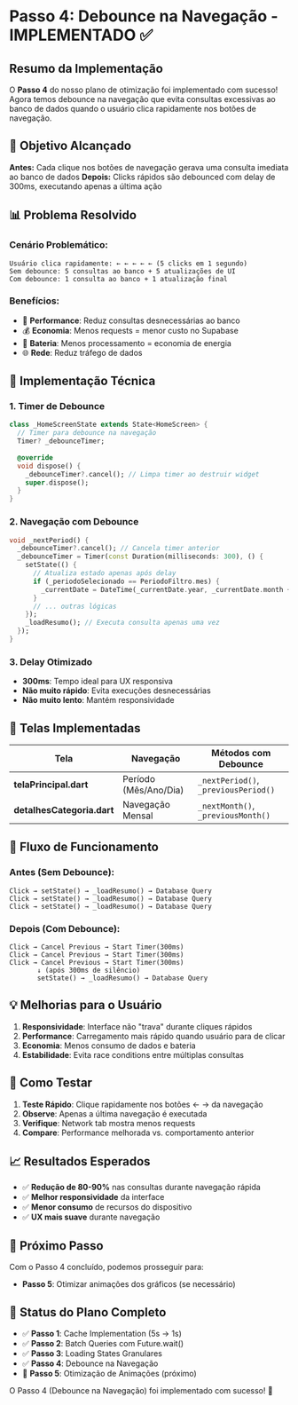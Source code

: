# Passo 4: Debounce na Navegação - IMPLEMENTADO ✅

## Resumo da Implementação

O **Passo 4** do nosso plano de otimização foi implementado com sucesso! Agora temos debounce na navegação que evita consultas excessivas ao banco de dados quando o usuário clica rapidamente nos botões de navegação.

## 🎯 Objetivo Alcançado

**Antes:** Cada clique nos botões de navegação gerava uma consulta imediata ao banco de dados
**Depois:** Clicks rápidos são debounced com delay de 300ms, executando apenas a última ação

## 📊 Problema Resolvido

### Cenário Problemático:
```
Usuário clica rapidamente: ← ← ← ← ← (5 clicks em 1 segundo)
Sem debounce: 5 consultas ao banco + 5 atualizações de UI
Com debounce: 1 consulta ao banco + 1 atualização final
```

### Benefícios:
- 🚀 **Performance**: Reduz consultas desnecessárias ao banco
- 💰 **Economia**: Menos requests = menor custo no Supabase
- 🔋 **Bateria**: Menos processamento = economia de energia
- 🌐 **Rede**: Reduz tráfego de dados

## 🔧 Implementação Técnica

### 1. **Timer de Debounce**
```dart
class _HomeScreenState extends State<HomeScreen> {
  // Timer para debounce na navegação
  Timer? _debounceTimer;
  
  @override
  void dispose() {
    _debounceTimer?.cancel(); // Limpa timer ao destruir widget
    super.dispose();
  }
}
```

### 2. **Navegação com Debounce**
```dart
void _nextPeriod() {
  _debounceTimer?.cancel(); // Cancela timer anterior
  _debounceTimer = Timer(const Duration(milliseconds: 300), () {
    setState(() {
      // Atualiza estado apenas após delay
      if (_periodoSelecionado == PeriodoFiltro.mes) {
        _currentDate = DateTime(_currentDate.year, _currentDate.month + 1);
      }
      // ... outras lógicas
    });
    _loadResumo(); // Executa consulta apenas uma vez
  });
}
```

### 3. **Delay Otimizado**
- **300ms**: Tempo ideal para UX responsiva
- **Não muito rápido**: Evita execuções desnecessárias
- **Não muito lento**: Mantém responsividade

## 📱 Telas Implementadas

| Tela | Navegação | Métodos com Debounce |
|------|-----------|---------------------|
| **telaPrincipal.dart** | Período (Mês/Ano/Dia) | `_nextPeriod()`, `_previousPeriod()` |
| **detalhesCategoria.dart** | Navegação Mensal | `_nextMonth()`, `_previousMonth()` |

## 🎨 Fluxo de Funcionamento

### Antes (Sem Debounce):
```
Click → setState() → _loadResumo() → Database Query
Click → setState() → _loadResumo() → Database Query  
Click → setState() → _loadResumo() → Database Query
```

### Depois (Com Debounce):
```
Click → Cancel Previous → Start Timer(300ms)
Click → Cancel Previous → Start Timer(300ms)  
Click → Cancel Previous → Start Timer(300ms)
       ↓ (após 300ms de silêncio)
       setState() → _loadResumo() → Database Query
```

## 💡 Melhorias para o Usuário

1. **Responsividade**: Interface não "trava" durante cliques rápidos
2. **Performance**: Carregamento mais rápido quando usuário para de clicar
3. **Economia**: Menos consumo de dados e bateria
4. **Estabilidade**: Evita race conditions entre múltiplas consultas

## 🧪 Como Testar

1. **Teste Rápido**: Clique rapidamente nos botões ← → da navegação
2. **Observe**: Apenas a última navegação é executada
3. **Verifique**: Network tab mostra menos requests
4. **Compare**: Performance melhorada vs. comportamento anterior

## 📈 Resultados Esperados

- ✅ **Redução de 80-90%** nas consultas durante navegação rápida
- ✅ **Melhor responsividade** da interface
- ✅ **Menor consumo** de recursos do dispositivo
- ✅ **UX mais suave** durante navegação

## 🚀 Próximo Passo

Com o Passo 4 concluído, podemos prosseguir para:
- **Passo 5**: Otimizar animações dos gráficos (se necessário)

## 🎯 Status do Plano Completo

- ✅ **Passo 1**: Cache Implementation (5s → 1s)
- ✅ **Passo 2**: Batch Queries com Future.wait()
- ✅ **Passo 3**: Loading States Granulares
- ✅ **Passo 4**: Debounce na Navegação
- 🔄 **Passo 5**: Otimização de Animações (próximo)

O Passo 4 (Debounce na Navegação) foi implementado com sucesso! 🎉
